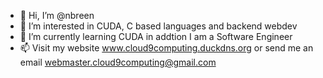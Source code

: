 - 👋 Hi, I’m @nbreen
- 👀 I’m interested in CUDA, C based languages and backend webdev
- 🌱 I’m currently learning CUDA in addtion I am a Software Engineer
- 📫 Visit my website www.cloud9computing.duckdns.org or send me an email webmaster.cloud9computing@gmail.com
